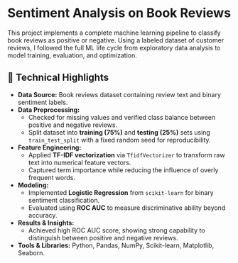 # Sentiment Analysis on Book Reviews

This project implements a complete machine learning pipeline to classify book reviews as positive or negative. Using a labeled dataset of customer reviews, I followed the full ML life cycle from exploratory data analysis to model training, evaluation, and optimization.

## 📌 Technical Highlights

- **Data Source:** Book reviews dataset containing review text and binary sentiment labels.
- **Data Preprocessing:**  
  - Checked for missing values and verified class balance between positive and negative reviews.  
  - Split dataset into **training (75%)** and **testing (25%)** sets using `train_test_split` with a fixed random seed for reproducibility.
- **Feature Engineering:**  
  - Applied **TF-IDF vectorization** via `TfidfVectorizer` to transform raw text into numerical feature vectors.  
  - Captured term importance while reducing the influence of overly frequent words.
- **Modeling:**  
  - Implemented **Logistic Regression** from `scikit-learn` for binary sentiment classification.  
  - Evaluated using **ROC AUC** to measure discriminative ability beyond accuracy.
- **Results & Insights:**  
  - Achieved high ROC AUC score, showing strong capability to distinguish between positive and negative reviews.  
- **Tools & Libraries:** Python, Pandas, NumPy, Scikit-learn, Matplotlib, Seaborn.
